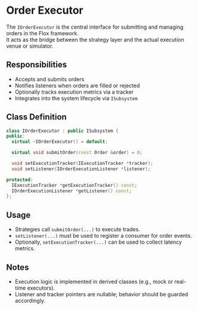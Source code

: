 # Order Executor

The `IOrderExecutor` is the central interface for submitting and managing orders in the Flox framework.  
It acts as the bridge between the strategy layer and the actual execution venue or simulator.

## Responsibilities

- Accepts and submits orders
- Notifies listeners when orders are filled or rejected
- Optionally tracks execution metrics via a tracker
- Integrates into the system lifecycle via `ISubsystem`

## Class Definition

```cpp
class IOrderExecutor : public ISubsystem {
public:
  virtual ~IOrderExecutor() = default;

  virtual void submitOrder(const Order &order) = 0;

  void setExecutionTracker(IExecutionTracker *tracker);
  void setListener(IOrderExecutionListener *listener);

protected:
  IExecutionTracker *getExecutionTracker() const;
  IOrderExecutionListener *getListener() const;
};
```

## Usage

- Strategies call `submitOrder(...)` to execute trades.
- `setListener(...)` must be used to register a consumer for order events.
- Optionally, `setExecutionTracker(...)` can be used to collect latency metrics.

## Notes

- Execution logic is implemented in derived classes (e.g., mock or real-time executors).
- Listener and tracker pointers are nullable; behavior should be guarded accordingly.